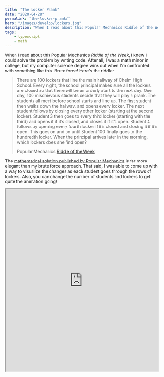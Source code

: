 ```yaml
---
title: "The Locker Prank"
date: "2020-04-28"
permalink: "the-locker-prank/"
hero: "/images/develop/lockers.jpg"
description: "When I read about this Popular Mechanics Riddle of the Week, I knew I could solve the problem by writing code. After all, I was a math minor in college, but my computer science degree wins out when I'm confronted with something like this."
tags:
    - typescript
    - math
---
```


When I read about this Popular Mechanics _Riddle of the Week_, I knew I could solve the problem by writing code. After all, I was a math minor in college, but my computer science degree wins out when I'm confronted with something like this. Brute force! Here's the riddle:

> There are 100 lockers that line the main hallway of Chelm High School. Every night, the school principal makes sure all the lockers are closed so that there will be an orderly start to the next day. One day, 100 mischievous students decide that they will play a prank. The students all meet before school starts and line up. The first student then walks down the hallway, and opens every locker. The next student follows by closing every other locker (starting at the second locker). Student 3 then goes to every third locker (starting with the third) and opens it if it’s closed, and closes it if it’s open. Student 4 follows by opening every fourth locker if it’s closed and closing it if it’s open. This goes on and on until Student 100 finally goes to the hundredth locker. When the principal arrives later in the morning, which lockers does she find open?
> 
> Popular Mechanics [Riddle of the Week](https://www.popularmechanics.com/science/math/a31153757/riddles-brain-teasers-logic-puzzles/)

The [mathematical solution published by Popular Mechanics](https://www.popularmechanics.com/science/math/a31155135/solution-riddle-locker-prank/) is far more elegant than my brute force approach. That said, I was able to come up with a way to visualize the changes as each student goes through the rows of lockers. Also, you can change the number of students and lockers to get quite the animation going!

<iframe height="600" width="100%" src="https://codepen.io/scottpdawson/embed/LYpyazV?height=600&amp;theme-id=light&amp;default-tab=result" allowfullscreen="true"></iframe>
